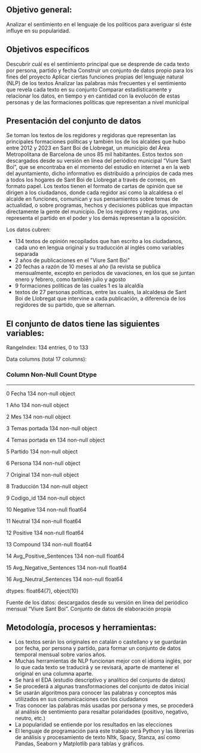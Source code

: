 
## Objetivo general:

Analizar el sentimiento en el lenguaje de los políticos para averiguar si éste influye en su popularidad. 

## Objetivos específicos

Descubrir cuál es el sentimiento principal que se desprende de cada texto por persona, partido y fecha
Construir un conjunto de datos propio para los fines del proyecto
Aplicar ciertas funciones propias del lenguaje natural (NLP) de los textos 
Analizar las palabras más frecuentes y el sentimiento que revela cada texto en su conjunto
Comparar estadísticamente y relacionar los datos, en tiempo y en cantidad con la evolucón de estas personas y de las formaciones políticas que representan a nivel municipal

## Presentación del conjunto de datos

Se toman los textos de los regidores y regidoras que representan las principales formaciones políticas y también los de los alcaldes
que hubo entre 2012 y 2023 en Sant Boi de Llobregat, un municipio del Área Metropolitana de Barcelona de unos 85 mil 
habitantes. Estos textos son descargados desde su versión en línea del periódico municipal “Viure Sant Boi”, que se encontraba en el momento del estudio
en internet a en la web del ayuntamiento, dicho informativo es distribuido a principios de cada mes a todos los hogares de 
Sant Boi de Llobregat a través de correos, en formato papel. Los textos tienen el formato de cartas de opinión que se dirigen a los 
ciudadanos, donde cada regidor así como la alcaldesa o el alcalde en funciones, comunican y sus pensamientos sobre temas de 
actualidad, o sobre programas, hechos y decisiones públicas que impactan directamente la gente del municipio. De los regidores y 
regidoras, uno representa el partido en el poder y los demás representan a la oposición.   

Los datos cubren:
* 134 textos de opinión recopilados que han escrito a los ciudadanos, cada uno en lengua original y su traducción al inglés como variables separada
* 2 años de publicaciones en el "Viure Sant Boi"
* 20 fechas a razón de 10 meses al año (la revista se publica mensualmente, excepto en periodos de vavaciones, en los que se juntan enero y febrero, como también julio y agosto
* 9 formaciones políticas de las cuales 1 es la alcaldía
* textos de 27 personas políticas, entre las cuales, la alcaldesa de Sant Boi de Llobregat que intervine a cada publicación, a diferencia de los regidores de su partido, que se alternan.

## El conjunto de datos tiene las siguientes variables:

  RangeIndex: 134 entries, 0 to 133
  
  Data columns (total 17 columns):
  
   ###   Column                  Non-Null Count  Dtype  
   
  ---  ------                  --------------  -----  
   0   Fecha                   134 non-null    object 
   
   1   Año                     134 non-null    object 
   
   2   Mes                     134 non-null    object 
   
   3   Temas portada           134 non-null    object 
   
   4   Temas portada en        134 non-null    object 
   
   5   Partido                 134 non-null    object 
   
   6   Persona                 134 non-null    object 
   
   7   Original                134 non-null    object 
   
   8   Traducción              134 non-null    object 
   
   9   Codigo_id               134 non-null    object 
   
   10  Negative                134 non-null    float64
   
   11  Neutral                 134 non-null    float64
   
   12  Positive                134 non-null    float64
      
   13  Compound                134 non-null    float64
   
   14  Avg_Positive_Sentences  134 non-null    float64
   
   15  Avg_Negative_Sentences  134 non-null    float64
   
   16  Avg_Neutral_Sentences   134 non-null    float64
   
  dtypes: float64(7), object(10)


Fuente de los datos: descargados desde su versión en línea del periódico mensual “Viure Sant Boi”. Conjunto de datos de 
elaboración propia

## Metodología, procesos y herramientas:
* Los textos serán los originales en catalán o castellano y se guardarán por fecha, por persona y partido, para formar un 
conjunto de datos temporal mensual sobre varios años.
* Muchas herramientas de NLP funcionan mejor con el idioma inglés, por lo que cada texto se traducirá y se revisará, aparte 
de mantener el original en una columna aparte. 
* Se hará el EDA (estudio descriptivo y analítico del conjunto de datos)
* Se procederá a algunas transformaciones del conjunto de datos inicial
* Se usarán algoritmos para conocer las palabras y conceptos más utilizados en sus comunicaciones con los ciudadanos
* Tras conocer las palabras más usadas por persona y mes, se procederá al análisis de sentimiento para resaltar polaridades 
(positivo, negativo, neutro, etc.)
* La popularidad se entiende por los resultados en las elecciones 
* El lenguaje de programación para este trabajo será Python y las librerías de análisis y procesamiento de texto Nltk, Spacy, 
Stanza, así como Pandas, Seaborn y Matplotlib para tablas y gráficos.


